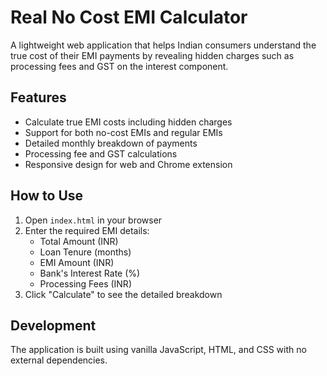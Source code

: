 # Real No Cost EMI Calculator

A lightweight web application that helps Indian consumers understand the true cost of their EMI payments by revealing hidden charges such as processing fees and GST on the interest component.

## Features

- Calculate true EMI costs including hidden charges
- Support for both no-cost EMIs and regular EMIs
- Detailed monthly breakdown of payments
- Processing fee and GST calculations
- Responsive design for web and Chrome extension

## How to Use

1. Open `index.html` in your browser
2. Enter the required EMI details:
   - Total Amount (INR)
   - Loan Tenure (months)
   - EMI Amount (INR)
   - Bank's Interest Rate (%)
   - Processing Fees (INR)
3. Click "Calculate" to see the detailed breakdown

## Development

The application is built using vanilla JavaScript, HTML, and CSS with no external dependencies.

